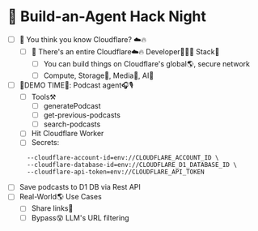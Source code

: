 # 🧸 Build-an-Agent Hack Night

- [ ] 🤔 You think you know Cloudflare? ☁️🔥
  - [ ] 🧰 There's an entire Cloudflare☁️🔥 Developer👩🏻‍💻 Stack🥞
    - [ ] You can build things on Cloudflare's global🌎, secure network
    - [ ] Compute, Storage📀, Media🌠, AI🤖
- [ ] 🚀DEMO TIME🚀: Podcast agent🎧🎙️ 
    - [ ] Tools⚒️
      - [ ] generatePodcast
      - [ ] get-previous-podcasts
      - [ ] search-podcasts
    - [ ] Hit Cloudflare Worker
    - [ ] Secrets:
    ```
      --cloudflare-account-id=env://CLOUDFLARE_ACCOUNT_ID \
      --cloudflare-database-id=env://CLOUDFLARE_D1_DATABASE_ID \
      --cloudflare-api-token=env://CLOUDFLARE_API_TOKEN
    ```
- [ ] Save podcasts to D1 DB via Rest API
- [ ] Real-World🌎 Use Cases
  - [ ] Share links🔗
  - [ ] Bypass😵 LLM's URL filtering